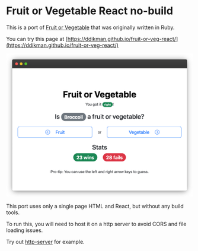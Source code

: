 # Fruit or Vegetable React no-build

This is a port of [Fruit or Vegetable](https://github.com/greycastle/fruitorvegetable) that was originally written in Ruby.

You can try this page at [https://ddikman.github.io/fruit-or-veg-react/](https://ddikman.github.io/fruit-or-veg-react/)

![Example screenshot](./example.png)

This port uses only a single page HTML and React, but without any build tools.

To run this, you will need to host it on a http server to avoid CORS and file loading issues.

Try out [http-server](https://www.npmjs.com/package/http-server) for example.

